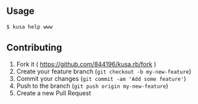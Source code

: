 ## Usage

```shellsession
$ kusa help www
```

## Contributing

1. Fork it ( https://github.com/844196/kusa.rb/fork )
2. Create your feature branch (`git checkout -b my-new-feature`)
3. Commit your changes (`git commit -am 'Add some feature'`)
4. Push to the branch (`git push origin my-new-feature`)
5. Create a new Pull Request
